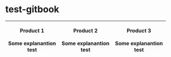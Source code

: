 # test-gitbook



| <p><strong>Product 1</strong><br><br>Some explanantion test </p> | <p><strong>Product 2</strong><br><br>Some explanantion test<br></p> | <p><strong>Product 3</strong><br><br>Some explanantion test</p> |
| ---------------------------------------------------------------- | ------------------------------------------------------------------- | --------------------------------------------------------------- |

